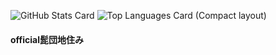 ![GitHub Stats Card](https://github-readme-stats.vercel.app/api?username=Takihamu)
![Top Languages Card (Compact layout)](https://github-readme-stats.vercel.app/api/top-langs/?username=Takihamu&layout=compact)


#### official髭団地住み
